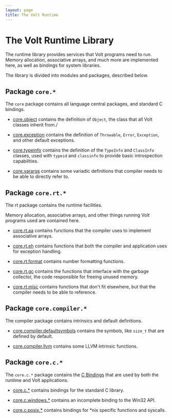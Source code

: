 ```yaml
---
layout: page
title: The Volt Runtime
---
```


<h1>The Volt Runtime Library</h1>
<p>The runtime library provides services that Volt programs need to run. Memory allocation, associative arrays, and much more are implemented here, as well as bindings for system libraries.</p>
<p>The library is divided into modules and packages, described below.</p>

<h2>Package <code>core.*</code></h2>
<p>The <code>core</code> package contains all language central packages, and standard C bindings.</p>
<ul>
	<li><p><a href='{{ "core.object" | vdoc_find_url }}'>core.object</a> contains the definition of <code>Object</code>, the class that all Volt classes inherit from./</p></li>
	<li><p><a href='{{ "core.exception" | vdoc_find_url }}'>core.exception</a> contains the definition of <code>Throwable</code>, <code>Error</code>, <code>Exception</code>, and other default exceptions.</p></li>
	<li><p><a href='{{ "core.typeinfo" | vdoc_find_url }}'>core.typeinfo</a> contains the definition of the <code>TypeInfo</code> and <code>ClassInfo</code> classes, used with <code>typeid</code> and <code>classinfo</code> to provide basic introspection capabilities.</p></li>
	<li><p><a href='{{ "core.varargs" | vdoc_find_url }}'>core.varargs</a> contains some variadic definitions that compiler needs to be able to directly refer to.</p></li>
</ul>

<h2>Package <code>core.rt.*</code></h2>
<p>The rt package contains the runtime facilities.</p>
<p>Memory allocation, associative arrays, and other things running Volt programs used are contained here.</p>
<ul>
	<li><p><a href='{{ "core.rt.aa" | vdoc_find_url }}'>core.rt.aa</a> contains functions that the compiler uses to implement associative arrays.</p></li>
	<li><p><a href='{{ "core.rt.eh" | vdoc_find_url }}'>core.rt.eh</a> contains functions that both the compiler and application uses for exception handling.</p></li>
	<li><p><a href='{{ "core.rt.format" | vdoc_find_url }}'>core.rt.format</a> contains number formatting functions.</p></li>
	<li><p><a href='{{ "core.rt.gc" | vdoc_find_url }}'>core.rt.gc</a> contains the functions that interface with the garbage collector, the code responsible for freeing unused memory.</p></li>
	<li><p><a href='{{ "core.rt.misc" | vdoc_find_url }}'>core.rt.misc</a> contains functions that don't fit elsewhere, but that the compiler needs to be able to reference.<p></li>
</ul>

<h2>Package <code>core.compiler.*</code></h2>
<p>The compiler package contains intrinsics and default definitions.</p>
<ul>
	<li><p><a href='{{ "core.compiler.defaultsymbols" | vdoc_find_url }}'>core.compiler.defaultsymbols</a> contains the symbols, like <code>size_t</code> that are defined by default.</p></li>
	<li><p><a href='{{ "core.compiler.llvm" | vdoc_find_url }}'>core.compiler.llvm</a> contains some LLVM intrinsic functions.</p></li>
</ul>

<h2>Package <code>core.c.*</code></h2>
<p>The <code>core.c.*</code> package contains the <a href='{{ "cbind" | vdoc_find_url }}'>C Bindings</a> that are used by both the runtime and Volt applications.</p>
<ul>
	<li><p><a href='{{ "stdcbind" | vdoc_find_url }}'>core.c.*</a> contains bindings for the standard C library.</p></li>
	<li><p><a href='{{ "winbind" | vdoc_find_url }}'>core.c.windows.*</a> contains an incomplete binding to the Win32 API.</p></li>
	<li><p><a href='{{ "posixbind" | vdoc_find_url }}'>core.c.posix.*</a> contains bindings for *nix specific functions and syscalls.</p></li>
</ul>
